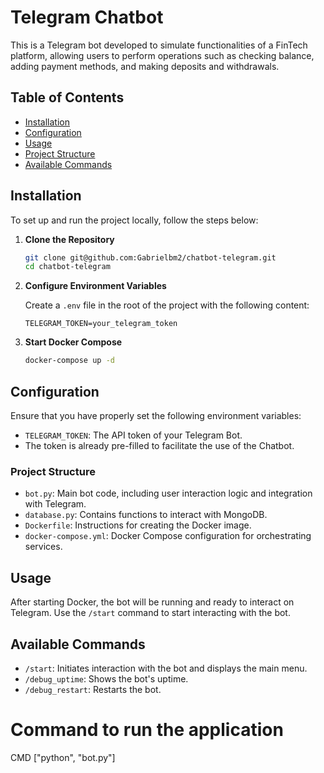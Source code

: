 # Telegram Chatbot

This is a Telegram bot developed to simulate functionalities of a FinTech platform, allowing users to perform operations such as checking balance, adding payment methods, and making deposits and withdrawals.

## Table of Contents

- [Installation](#installation)
- [Configuration](#configuration)
- [Usage](#usage)
- [Project Structure](#project-structure)
- [Available Commands](#available-commands)

## Installation

To set up and run the project locally, follow the steps below:

1. **Clone the Repository**
    ```sh
    git clone git@github.com:Gabrielbm2/chatbot-telegram.git
    cd chatbot-telegram
    ```

2. **Configure Environment Variables**
   
   Create a `.env` file in the root of the project with the following content:
    ```env
    TELEGRAM_TOKEN=your_telegram_token
    ```

3. **Start Docker Compose**
    ```sh
    docker-compose up -d
    ```

## Configuration

Ensure that you have properly set the following environment variables:

- `TELEGRAM_TOKEN`: The API token of your Telegram Bot.
- The token is already pre-filled to facilitate the use of the Chatbot.

### Project Structure

- `bot.py`: Main bot code, including user interaction logic and integration with Telegram.
- `database.py`: Contains functions to interact with MongoDB.
- `Dockerfile`: Instructions for creating the Docker image.
- `docker-compose.yml`: Docker Compose configuration for orchestrating services.


## Usage

After starting Docker, the bot will be running and ready to interact on Telegram. Use the `/start` command to start interacting with the bot.

## Available Commands

- `/start`: Initiates interaction with the bot and displays the main menu.
- `/debug_uptime`: Shows the bot's uptime.
- `/debug_restart`: Restarts the bot.

# Command to run the application
CMD ["python", "bot.py"]
